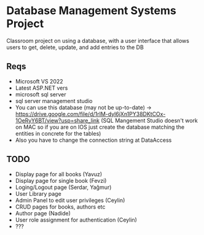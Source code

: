 # Database Management Systems Project

Classroom project on using a database, with a user interface that allows users to get, delete, update, and add entries to the DB


## Reqs

- Microsoft VS 2022
- Latest ASP.NET vers
- microsoft sql server
- sql server management studio
- You can use this database (may not be up-to-date) -> https://drive.google.com/file/d/1rIM-dyl6jXn1PY38DKtCOx-1OeRyY6BT/view?usp=share_link
(SQL Mangement Studio doesn't work on MAC so if you are on IOS just create the database matching the entities in concrete for the tables)
- Also you have to change the connection string at DataAccess

## TODO

- Display page for all books (Yavuz)
- Display page for single book (Fevzi)
- Loging/Logout page (Serdar, Yağmur)
- User Library page 
- Admin Panel to edit user privileges (Ceylin)
- CRUD pages for books, authors etc
- Author page (Nadide)
- User role assignment for authentication (Ceylin)
- ???




